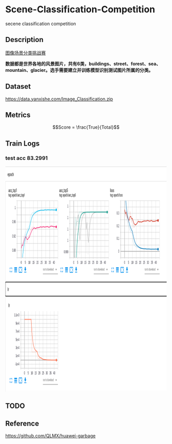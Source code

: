 # Scene-Classification-Competition
secene classification competition

## Description 
[图像场景分类挑战赛 ](https://god.yanxishe.com/97?from=god_home_list)

**数据都是世界各地的风景图片，共有6类，buildings、street、forest、sea、mountain、glacier。选手需要建立并训练模型识别测试图片所属的分类。**

## Dataset

<https://data.yanxishe.com/Image_Classification.zip>

## Metrics

$$Score = \frac{True}{Total}$$

## Train Logs

### test acc 83.2991
<p align=center>
  <img src="./docs/submit_acc_83.png" width="1078" height="703">
</p>



## TODO

## Reference
<https://github.com/QLMX/huawei-garbage>


